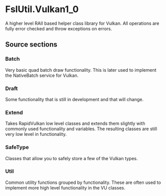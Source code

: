 ﻿# FslUtil.Vulkan1_0

A higher level RAII based helper class library for Vulkan.
All operations are fully error checked and throw exceptions on errors.

## Source sections

### Batch

Very basic quad batch draw functionality. 
This is later used to implement the NativeBatch service for Vulkan.

### Draft

Some functionality that is still in development and that will change.

### Extend

Takes RapidVulkan low level classes and extends them slightly with commonly used functionality and variables.
The resulting classes are still very low level in functionality.

### SafeType

Classes that allow you to safely store a few of the Vulkan types.

### Util

Common utility functions grouped by functionality.
These are often used to implement more high level functionality in the VU classes.